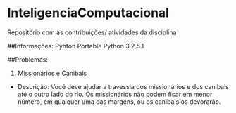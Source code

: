 # InteligenciaComputacional
Repositório com as contribuições/ atividades da disciplina

##Informações:
Pyhton
Portable Python 3.2.5.1

##Problemas:
1. Missionários e Canibais 
* Descrição: Você deve ajudar a travessia dos missionários e dos canibais até o outro lado do rio.
Os missionários não podem ficar em menor número, em qualquer uma das margens, ou os canibais os devorarão.
